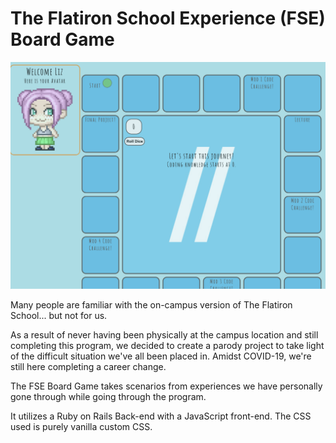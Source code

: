 # The Flatiron School Experience (FSE) Board Game

<img src='./game.png' alt='gameboard' />

Many people are familiar with the on-campus version of The Flatiron School... but not for us.

As a result of never having been physically at the campus location and still completing this program, we decided to create a parody project to take light of the difficult situation we've all been placed in. Amidst COVID-19, we're still here completing a career change.

The FSE Board Game takes scenarios from experiences we have personally gone through while going through the program.

It utilizes a Ruby on Rails Back-end with a JavaScript front-end.
The CSS used is purely vanilla custom CSS. 